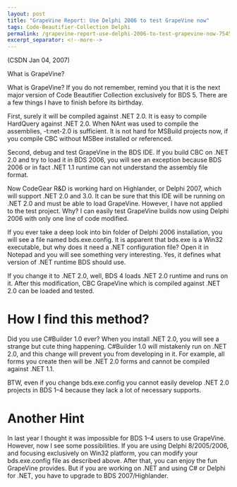 ```yaml
---
layout: post
title: "GrapeVine Report: Use Delphi 2006 to test GrapeVine now"
tags: Code-Beautifier-Collection Delphi
permalink: /grapevine-report-use-delphi-2006-to-test-grapevine-now-75458ab97c9f
excerpt_separator: <!--more-->
---
```

(CSDN Jan 04, 2007)

What is GrapeVine?

What is GrapeVine? If you do not remember, remind you that it is the next major version of Code Beautifier Collection exclusively for BDS 5. There are a few things I have to finish before its birthday.
<!--more-->

First, surely it will be compiled against .NET 2.0. It is easy to compile HardQuery against .NET 2.0. When NAnt was used to compile the assemblies, -t:net-2.0 is sufficient. It is not hard for MSBuild projects now, if you compile CBC without MSBee installed or referenced.

Second, debug and test GrapeVine in the BDS IDE. If you build CBC on .NET 2.0 and try to load it in BDS 2006, you will see an exception because BDS 2006 or in fact .NET 1.1 runtime can not understand the assembly file format.

Now CodeGear R&D is working hard on Highlander, or Delphi 2007, which will support .NET 2.0 and 3.0. It can be sure that this IDE will be running on .NET 2.0 and must be able to load GrapeVine. However, I have not applied to the test project. Why? I can easily test GrapeVine builds now using Delphi 2006 with only one line of code modified.

If you ever take a deep look into bin folder of Delphi 2006 installation, you will see a file named bds.exe.config. It is apparent that bds.exe is a Win32 executable, but why does it need a .NET configuration file? Open it in Notepad and you will see something very interesting. Yes, it defines what version of .NET runtime BDS should use.

If you change it to .NET 2.0, well, BDS 4 loads .NET 2.0 runtime and runs on it. After this modification, CBC GrapeVine which is compiled against .NET 2.0 can be loaded and tested.

# How I find this method?

Did you use C#Builder 1.0 ever? When you install .NET 2.0, you will see a strange but cute thing happening. C#Builder 1.0 will mistakenly run on .NET 2.0, and this change will prevent you from developing in it. For example, all forms you create then will be .NET 2.0 forms and cannot be compiled against .NET 1.1.

BTW, even if you change bds.exe.config you cannot easily develop .NET 2.0 projects in BDS 1–4 because they lack a lot of necessary supports.

# Another Hint

In last year I thought it was impossible for BDS 1–4 users to use GrapeVine. However, now I see some possibilities. If you are using Delphi 8/2005/2006, and focusing exclusively on Win32 platform, you can modify your bds.exe.config file as described above. After that, you can enjoy the fun GrapeVine provides. But if you are working on .NET and using C# or Delphi for .NET, you have to upgrade to BDS 2007/Highlander.
